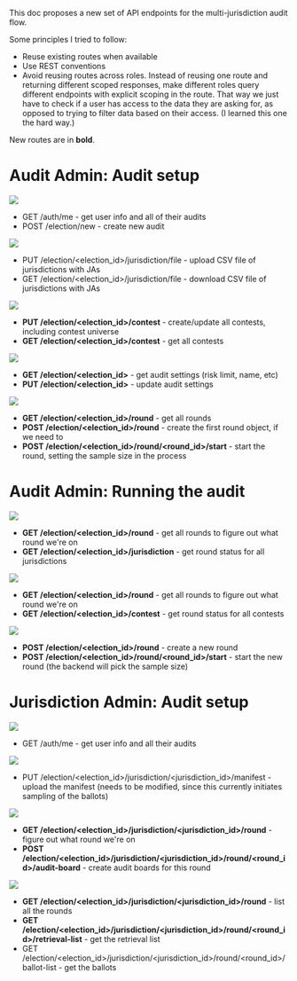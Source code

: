This doc proposes a new set of API endpoints for the multi-jurisdiction audit flow.

Some principles I tried to follow:

- Reuse existing routes when available
- Use REST conventions
- Avoid reusing routes across roles. Instead of reusing one route and returning different scoped responses, make different roles query different endpoints with explicit scoping in the route. That way we just have to check if a user has access to the data they are asking for, as opposed to trying to filter data based on their access. (I learned this one the hard way.)

New routes are in **bold**.

# Audit Admin: Audit setup

![](./create-audit.png)

- GET /auth/me - get user info and all of their audits
- POST /election/new - create new audit

![](upload-jurisdictions-file.png)

- PUT /election/<election_id>/jurisdiction/file - upload CSV file of jurisdictions with JAs
- GET /election/<election_id>/jurisdiction/file - download CSV file of jurisdictions with JAs

![](contests.png)

- **PUT /election/<election_id>/contest** - create/update all contests, including contest universe
- **GET /election/<election_id>/contest** - get all contests

![](audit-settings.png)

- **GET /election/<election_id>** - get audit settings (risk limit, name, etc)
- **PUT /election/<election_id>** - update audit settings

![](review-and-launch.png)

- **GET /election/<election_id>/round** - get all rounds
- **POST /election/<election_id>/round** - create the first round object, if we need to
- **POST /election/<election_id>/round/<round_id>/start** - start the round, setting the sample size in the process

# Audit Admin: Running the audit

![](jurisdiction-status.png)

- **GET /election/<election_id>/round** - get all rounds to figure out what round we're on
- **GET /election/<election_id>/jurisdiction** - get round status for all jurisdictions

![](contest-status.png)

- **GET /election/<election_id>/round** - get all rounds to figure out what round we're on
- **GET /election/<election_id>/contest** - get round status for all contests

![](start-round2.png)

- **POST /election/<election_id>/round** - create a new round
- **POST /election/<election_id>/round/<round_id>/start** - start the new round (the backend will pick the sample size)

# Jurisdiction Admin: Audit setup

![](ja-select-audit.png)

- GET /auth/me - get user info and all their audits

![](ja-upload-manifest.png)

- PUT /election/<election_id>/jurisdiction/<jurisdiction_id>/manifest - upload the manifest (needs to be modified, since this currently initiates sampling of the ballots)

![](ja-create-audit-boards.png)

- **GET /election/<election_id>/jurisdiction/<jurisdiction_id>/round** - figure out what round we're on
- **POST /election/<election_id>/jurisdiction/<jurisdiction_id>/round/<round_id>/audit-board** - create audit boards for this round

![](ja-run-audit.png)

- **GET /election/<election_id>/jurisdiction/<jurisdiction_id>/round** - list all the rounds
- **GET /election/<election_id>/jurisdiction/<jurisdiction_id>/round/<round_id>/retrieval-list** - get the retrieval list
- GET /election/<election_id>/jurisdiction/<jurisdiction_id>/round/<round_id>/ballot-list - get the ballots
